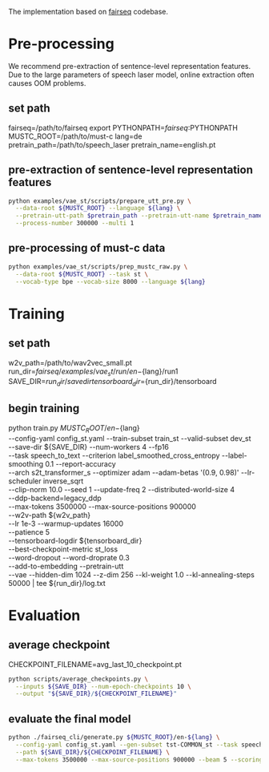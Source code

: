 The implementation based on [fairseq](https://github.com/pytorch/fairseq) codebase.


# Pre-processing
We recommend pre-extraction of sentence-level representation features. Due to the large parameters of speech laser model, online extraction often causes OOM problems.
## set path
fairseq=/path/to/fairseq
export PYTHONPATH=${fairseq}:$PYTHONPATH
MUSTC_ROOT=/path/to/must-c
lang=de
pretrain_path=/path/to/speech_laser
pretrain_name=english.pt

## pre-extraction of sentence-level representation features
```bash
python examples/vae_st/scripts/prepare_utt_pre.py \
  --data-root ${MUSTC_ROOT} --language ${lang} \
  --pretrain-utt-path $pretrain_path --pretrain-utt-name $pretrain_name \
  --process-number 300000 --multi 1
```
## pre-processing of must-c data
```bash
python examples/vae_st/scripts/prep_mustc_raw.py \
  --data-root ${MUSTC_ROOT} --task st \
  --vocab-type bpe --vocab-size 8000 --language ${lang} 
```

# Training
## set path
w2v_path=/path/to/wav2vec_small.pt
run_dir=${fairseq}/examples/vae_st/run/en-${lang}/run1
SAVE_DIR=${run_dir}/savedir
tensorboard_dir=${run_dir}/tensorboard
## begin training
python train.py ${MUSTC_ROOT}/en-${lang}\
  --config-yaml config_st.yaml --train-subset train_st --valid-subset dev_st \
  --save-dir ${SAVE_DIR} --num-workers 4 --fp16 \
  --task speech_to_text --criterion label_smoothed_cross_entropy --label-smoothing 0.1 --report-accuracy \
  --arch s2t_transformer_s --optimizer adam --adam-betas '(0.9, 0.98)' --lr-scheduler inverse_sqrt \
  --clip-norm 10.0 --seed 1 --update-freq 2 --distributed-world-size 4 \
  --ddp-backend=legacy_ddp \
  --max-tokens 3500000 --max-source-positions 900000 \
  --w2v-path ${w2v_path} \
  --lr 1e-3 --warmup-updates 16000 \
  --patience 5 \
  --tensorboard-logdir ${tensorboard_dir} \
  --best-checkpoint-metric st_loss \
  --word-dropout --word-droprate 0.3 \
  --add-to-embedding --pretrain-utt \
  --vae --hidden-dim 1024 --z-dim 256 --kl-weight 1.0 --kl-annealing-steps 50000 | tee ${run_dir}/log.txt 

# Evaluation
## average checkpoint
CHECKPOINT_FILENAME=avg_last_10_checkpoint.pt
```bash
python scripts/average_checkpoints.py \
  --inputs ${SAVE_DIR} --num-epoch-checkpoints 10 \
  --output "${SAVE_DIR}/${CHECKPOINT_FILENAME}"
```
## evaluate the final model 
```bash
python ./fairseq_cli/generate.py ${MUSTC_ROOT}/en-${lang} \
  --config-yaml config_st.yaml --gen-subset tst-COMMON_st --task speech_to_text \
  --path ${SAVE_DIR}/${CHECKPOINT_FILENAME} \
  --max-tokens 3500000 --max-source-positions 900000 --beam 5 --scoring sacrebleu
```

